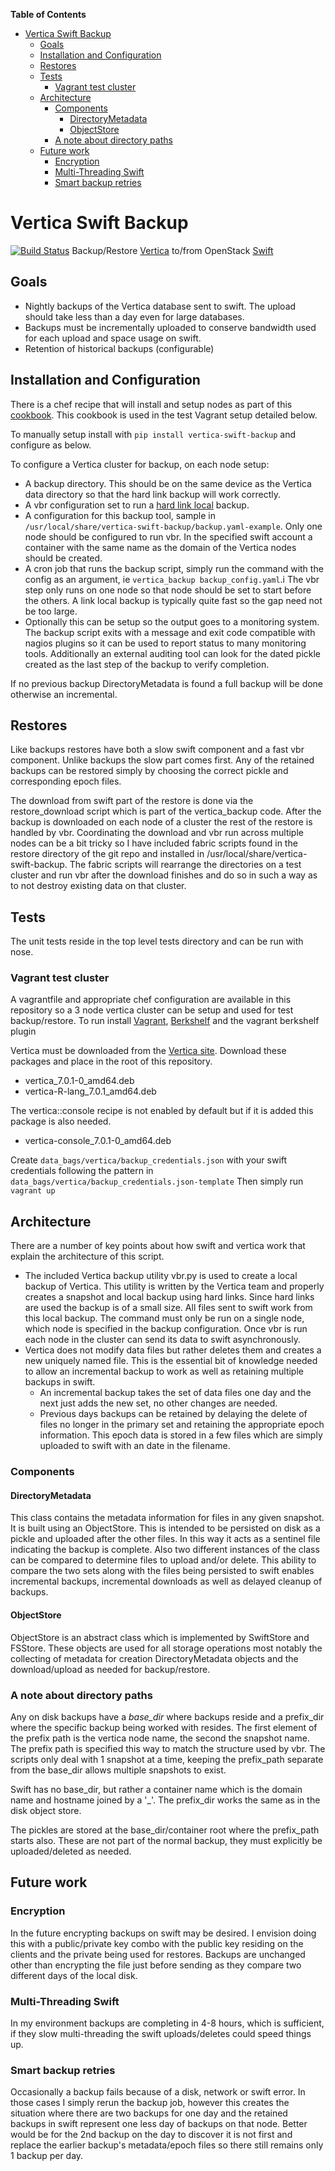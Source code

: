 <!-- START doctoc generated TOC please keep comment here to allow auto update -->
<!-- DON'T EDIT THIS SECTION, INSTEAD RE-RUN doctoc TO UPDATE -->
**Table of Contents**

- [Vertica Swift Backup](#vertica-swift-backup)
  - [Goals](#goals)
  - [Installation and Configuration](#installation-and-configuration)
  - [Restores](#restores)
  - [Tests](#tests)
    - [Vagrant test cluster](#vagrant-test-cluster)
  - [Architecture](#architecture)
    - [Components](#components)
      - [DirectoryMetadata](#directorymetadata)
      - [ObjectStore](#objectstore)
    - [A note about directory paths](#a-note-about-directory-paths)
  - [Future work](#future-work)
    - [Encryption](#encryption)
    - [Multi-Threading Swift](#multi-threading-swift)
    - [Smart backup retries](#smart-backup-retries)

<!-- END doctoc generated TOC please keep comment here to allow auto update -->

# Vertica Swift Backup
[![Build Status](https://travis-ci.org/tkuhlman/vertica-swift-backup.svg?branch=master)](https://travis-ci.org/tkuhlman/vertica-swift-backup)
Backup/Restore [Vertica](http://www.vertica.com/) to/from OpenStack [Swift](https://wiki.openstack.org/wiki/Swift)

## Goals
- Nightly backups of the Vertica database sent to swift. The upload should take less than a day even for large databases.
- Backups must be incrementally uploaded to conserve bandwidth used for each upload and space usage on swift.
- Retention of historical backups (configurable)

## Installation and Configuration
There is a chef recipe that will install and setup nodes as part of this [cookbook](https://github.com/hpcloud-mon/cookbooks-vertica/blob/master/recipes/backup.rb). This cookbook is used in the test Vagrant setup detailed below.

To manually setup install with `pip install vertica-swift-backup` and configure as below.

To configure a Vertica cluster for backup, on each node setup:
- A backup directory. This should be on the same device as the Vertica data directory so that the hard link backup will work correctly.
- A vbr configuration set to run a [hard link local](https://my.vertica.com/docs/7.0.x/HTML/index.htm#Authoring/AdministratorsGuide/BackupRestore/CreatingHardLinkLocalBackups.htm%3FTocPath%3DAdministrator's%20Guide%7CBacking%20Up%20and%20Restoring%20the%20Database%7C_____10) backup.
- A configuration for this backup tool, sample in `/usr/local/share/vertica-swift-backup/backup.yaml-example`. Only one node should be configured to run vbr.
  In the specified swift account a container with the same name as the domain of the Vertica nodes should be created.
- A cron job that runs the backup script, simply run the command with the config as an argument, ie `vertica_backup backup_config.yaml`.i
  The vbr step only runs on one node so that node should be set to start before the others. A link local backup
  is typically quite fast so the gap need not be too large.
- Optionally this can be setup so the output goes to a monitoring system. The backup script exits with a message and
  exit code compatible with nagios plugins so it can be used to report status to many monitoring tools. Additionally
  an external auditing tool can look for the dated pickle created as the last step of the backup to verify completion.

If no previous backup DirectoryMetadata is found a full backup will be done otherwise an incremental.

## Restores
Like backups restores have both a slow swift component and a fast vbr component. Unlike backups the slow part comes
first. Any of the retained backups can be restored simply by choosing the correct pickle and corresponding epoch
files.

The download from swift part of the restore is done via the restore_download script which is part of the vertica_backup code.
After the backup is downloaded on each node of a cluster the rest of the restore is handled by vbr. Coordinating the download
and vbr run across multiple nodes can be a bit tricky so I have included fabric scripts found in the restore directory of the
git repo and installed in /usr/local/share/vertica-swift-backup. The fabric scripts will rearrange the
directories on a test cluster and run vbr after the download finishes and do so in such a way as to not destroy
existing data on that cluster.

## Tests
The unit tests reside in the top level tests directory and can be run with nose.

### Vagrant test cluster
A vagrantfile and appropriate chef configuration are available in this repository so a 3 node vertica cluster can be setup and used for test
backup/restore. To run install [Vagrant](http://www.vagrantup.com/), [Berkshelf](http://berkshelf.com/) and the vagrant berkshelf plugin

Vertica must be downloaded from the [Vertica site](https://my.vertica.com/). Download these packages and place in the root of this repository.
- vertica_7.0.1-0_amd64.deb
- vertica-R-lang_7.0.1_amd64.deb

The vertica::console recipe is not enabled by default but if it is added this package is also needed.
- vertica-console_7.0.1-0_amd64.deb

Create `data_bags/vertica/backup_credentials.json` with your swift credentials following the pattern in `data_bags/vertica/backup_credentials.json-template`
Then simply run `vagrant up`

## Architecture
There are a number of key points about how swift and vertica work that explain the architecture of this script.

- The included Vertica backup utility vbr.py is used to create a local backup of Vertica. This utility is written
  by the Vertica team and properly creates a snapshot and local backup using hard links. Since hard links are used
  the backup is of a small size. All files sent to swift work from this local backup. The command must only be run
  on a single node, which node is specified in the backup configuration. Once vbr is run each node in the cluster
  can send its data to swift asynchronously.
- Vertica does not modify data files but rather deletes them and creates a new uniquely named file. This is the essential
  bit of knowledge needed to allow an incremental backup to work as well as retaining multiple backups in swift.
  - An incremental backup takes the set of data files one day and the next just adds the new set, no other changes
    are needed.
  - Previous days backups can be retained by delaying the delete of files no longer in the primary set and retaining
    the appropriate epoch information. This epoch data is stored in a few files which are simply uploaded to
    swift with an date in the filename.

### Components
#### DirectoryMetadata
This class contains the metadata information for files in any given snapshot. It is built using an ObjectStore.
This is intended to be persisted on disk as a pickle and uploaded after the other files.
In this way it acts as a sentinel file indicating the backup is complete.
Also two different instances of the class can be compared to determine files to upload and/or
delete. This ability to compare the two sets along with the files being persisted to swift enables incremental backups,
incremental downloads as well as delayed cleanup of backups.

#### ObjectStore
ObjectStore is an abstract class which is implemented by SwiftStore and FSStore. These objects are used for all storage
operations most notably the collecting of metadata for creation DirectoryMetadata objects and the download/upload as
needed for backup/restore.

### A note about directory paths
Any on disk backups have a *base_dir* where backups reside and a prefix_dir where the specific backup being worked
with resides. The first element of the prefix path is the vertica node name, the second the snapshot name.
The prefix path is specified this way to match the structure used by vbr.
The scripts only deal with 1 snapshot at a time, keeping the prefix_path separate from the
base_dir allows multiple snapshots to exist.

Swift has no base_dir, but rather a container name which is the domain name and hostname joined by a '_'.
The prefix_dir works the same as in the disk object store.

The pickles are stored at the base_dir/container root where the prefix_path starts also. These are not part of the normal backup,
they must explicitly be uploaded/deleted as needed.

## Future work
### Encryption
In the future encrypting backups on swift may be desired. I envision doing this with a public/private key combo with the
public key residing on the clients and the private being used for restores. Backups are unchanged other than encrypting
the file just before sending as they compare two different days of the local disk.

### Multi-Threading Swift
In my environment backups are completing in 4-8 hours, which is sufficient, if they slow multi-threading the swift
uploads/deletes could speed things up.

### Smart backup retries
Occasionally a backup fails because of a disk, network or swift error. In those cases I simply rerun the backup job, however
this creates the situation where there are two backups for one day and the retained backups in swift represent one less day
of backups on that node. Better would be for the 2nd backup on the day to discover it is not first and replace the earlier
backup's metadata/epoch files so there still remains only 1 backup per day.
